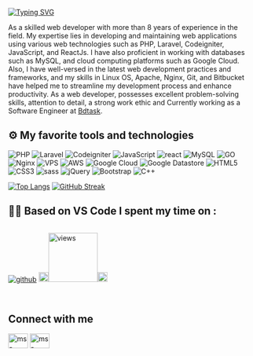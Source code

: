 <!-- Below line is for showing statustics of total push, PSrs etc -->
<!--  <img align="right" width="400" src="https://github-readme-stats.vercel.app/api?username=ms-misor&show_icons=true&count_private=true" alt="Mahbubsiddiki Misor Github Stats"/>  -->


[![Typing SVG](https://readme-typing-svg.demolab.com?font=Grenze&size=28&duration=4000&pause=2000&color=8A38D5&width=300&lines=Hi,+++I'm+Mahbubsiddiki+Misor)](https://git.io/typing-svg)

 As a skilled web developer with more than 8 years of experience in the field. My expertise lies in developing and maintaining web applications using various web technologies such as PHP, Laravel, Codeigniter, JavaScript, and ReactJs. I have also proficient in working with databases such as MySQL, and cloud computing platforms such as Google Cloud.
Also, I have well-versed in the latest web development practices and frameworks, and my skills in Linux OS, Apache, Nginx, Git, and Bitbucket have helped me to streamline my development process and enhance productivity.
As a web developer,  possesses excellent problem-solving skills, attention to detail, a strong work ethic and
Currently working as a Software Engineer at [Bdtask](https://bdtask.com).

<!-- <div style="display: flex;">
  <a align="bottom" href="https://github.com/ms-misor/ms-misor/raw/main/ms-misor.pdf" download>Download Resume </a>
  <img align="top" src="https://img.icons8.com/windows/32/000000/download--v1.png"/>
</div> -->


##  ⚙️  My favorite tools and technologies

<p align="left">


<img alt="PHP" src="https://img.shields.io/badge/PHP%20-%23FF9900.svg?&style=for-the-badge&logo=php&logoColor=white"/>
<img alt="Laravel" src="https://img.shields.io/badge/laravel%20-%23563D7C.svg?&style=for-the-badge&logo=laravel&logoColor=red"/>
<img alt="Codeigniter" src="https://img.shields.io/badge/codeigniter%20-%23563D7C.svg?&style=for-the-badge&logo=codeigniter&logoColor=red"/>
<img alt="JavaScript" src="https://img.shields.io/badge/javascript%20-%23323330.svg?&style=for-the-badge&logo=javascript&logoColor=%23F7DF1E"/>
<img alt="react" src="https://img.shields.io/badge/react%20-%230769AD.svg?&style=for-the-badge&logo=react&logoColor=white"/>
<img alt="MySQL" src="https://img.shields.io/badge/mysql-%2300f.svg?&style=for-the-badge&logo=mysql&logoColor=white"/>
<img alt="GO" src="https://img.shields.io/badge/go-%2300ADD8.svg?style=for-the-badge&logo=go&logoColor=white"/> 
<img alt="Nginx" src="https://img.shields.io/badge/nginx-%23009639.svg?&style=for-the-badge&logo=nginx&logoColor=white"/>
<img alt="VPS" src="https://img.shields.io/badge/VPS-%23563D7C.svg?style=for-the-badge&logo=google-cloud&logoColor=white"/>
<img alt="AWS" src="https://img.shields.io/badge/aws-%23FF9900.svg?style=for-the-badge&logo=amazon-aws&logoColor=white"/>
<img alt="Google Cloud" src="https://img.shields.io/badge/google%20cloud-%23FFCC00.svg?style=for-the-badge&logo=google-cloud&logoColor=white"/>
<img alt="Google Datastore" src="https://img.shields.io/badge/Google%20Datastore-%234285F4.svg?style=for-the-badge&logo=google-cloud&logoColor=white"/>
<img alt="HTML5" src="https://img.shields.io/badge/html5%20-%23E34F26.svg?&style=for-the-badge&logo=html5&logoColor=white"/>
<img alt="CSS3" src="https://img.shields.io/badge/css3%20-%231572B6.svg?&style=for-the-badge&logo=css3&logoColor=white"/>
<img alt="sass" src="https://img.shields.io/badge/sass%20-%231572B6.svg?&style=for-the-badge&logo=sass&logoColor=white"/>
<img alt="jQuery" src="https://img.shields.io/badge/jquery%20-%230769AD.svg?&style=for-the-badge&logo=jquery&logoColor=white"/>
<img alt="Bootstrap" src="https://img.shields.io/badge/bootstrap%20-%23563D7C.svg?&style=for-the-badge&logo=bootstrap&logoColor=white"/>
<img alt="C++" src="https://img.shields.io/badge/c++%20-%2300599C.svg?&style=for-the-badge&logo=C++&logoColor=white"/>


</p>

[![Top Langs](https://github-readme-stats.vercel.app/api/top-langs/?username=ms-misor&langs_count=6&hide=css,html,vue,scss&layout=compact&theme=radical&count_private=true)](https://github.com/ms-misor)
[![GitHub Streak](https://github-readme-streak-stats.herokuapp.com?user=ms-misor&count_private=true&theme=radical&date_format=j%20M%5B%20Y%5D&mode=weekly)]([https://git.io/streak-stats](https://github.com/ms-misor))

## 👨‍💻 Based on VS Code I spent my time on :
<div style="display: flex;">

[![github](https://img.shields.io/github/followers/ms-misor?logo=github&style=plastic)](https://github.com/ms-misor?tab=followers)
<img src="https://media.giphy.com/media/iY8CRBdQXODJSCERIr/giphy.gif" width="20px"><a href="https://github.com/ms-misor"><img alt="views" title="Github views" src="https://komarev.com/ghpvc/?username=ms-misor&style=plastic&color=blueviolet" width="100"/></a><img src="https://media.giphy.com/media/iY8CRBdQXODJSCERIr/giphy.gif" width="20px">

</div>
<br/>


<!-- ### PHP Projects 
- [Appsero Microservice Project](https://github.com/appsero) (Team Member)
- [Laravel basic ecommerce](https://github.com/ms-misor/ecommmerce)
- [Multiperpose Admin Panel BoilerPlate](https://github.com/ms-misor/multipurpose-admin-panel-boilerplate)  
- [WP Study Abroad theme](https://github.com/ms-misor/educulture) 
- [WP theme for Lawer](https://github.com/ms-misor/jurist) 
- [WP Elementor Plugin Extension](https://github.com/ms-misor/atl-extension) 
- [WP Contact Form](https://github.com/ms-misor/saad_contacts) 

 ### Node Projects 
- [Appsero Pay](https://github.com/appsero) (Appsero pay as a payment method for Appsero and it's Private Project)
- [My Appsero](https://github.com/appsero) (My Appsero is customer panel for Appsero Client and it's Private Project)
- [Node & Vue js Fullstack Boilerplate](https://github.com/appsero/node-and-vue-fullstack-boilerplate) -->

## Connect with me
<p align="left">
<a href="https://bd.linkedin.com/in/md-mahbubsiddiki-misor-81b0a810b/" target="blank"><img align="center" src="https://raw.githubusercontent.com/rahuldkjain/github-profile-readme-generator/master/src/images/icons/Social/linked-in-alt.svg" alt="ms-misor" height="30" width="40" /></a>
 <a href="https://www.facebook.com/msmisor/" target="blank"><img align="center" src="https://raw.githubusercontent.com/rahuldkjain/github-profile-readme-generator/master/src/images/icons/Social/facebook.svg" alt="ms-misor" height="30" width="40" /></a>
 
</p>

<!-- ## Support

<p><a href="https://www.buymeacoffee.com/ms-misor" target="_blank"> <img align="left" src="https://cdn.buymeacoffee.com/buttons/v2/default-yellow.png" height="50" width="210" alt="ms-misor" /></a></p>

<br> -->

